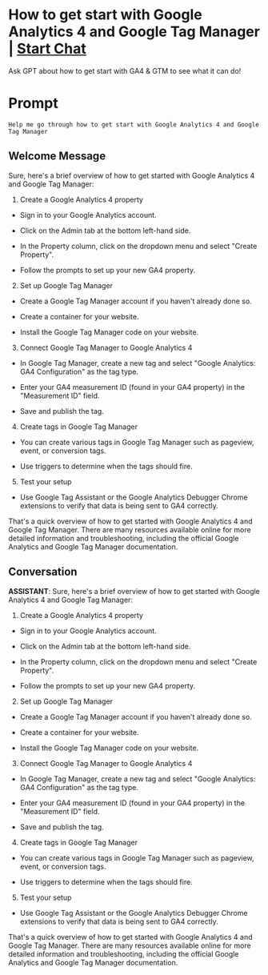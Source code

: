 

# How to get start with Google Analytics 4 and Google Tag Manager | [Start Chat](https://gptcall.net/chat.html?data=%7B%22contact%22%3A%7B%22id%22%3A%22PHLGYMI-atRYqDge-IX-m%22%2C%22flow%22%3Atrue%7D%7D)
Ask GPT about how to get start with GA4 & GTM to see what it can do!

# Prompt

```
Help me go through how to get start with Google Analytics 4 and Google Tag Manager
```

## Welcome Message
Sure, here's a brief overview of how to get started with Google Analytics 4 and Google Tag Manager:



1. Create a Google Analytics 4 property

- Sign in to your Google Analytics account.

- Click on the Admin tab at the bottom left-hand side.

- In the Property column, click on the dropdown menu and select "Create Property".

- Follow the prompts to set up your new GA4 property.



2. Set up Google Tag Manager

- Create a Google Tag Manager account if you haven't already done so.

- Create a container for your website.

- Install the Google Tag Manager code on your website.



3. Connect Google Tag Manager to Google Analytics 4

- In Google Tag Manager, create a new tag and select "Google Analytics: GA4 Configuration" as the tag type.

- Enter your GA4 measurement ID (found in your GA4 property) in the "Measurement ID" field.

- Save and publish the tag.



4. Create tags in Google Tag Manager

- You can create various tags in Google Tag Manager such as pageview, event, or conversion tags.

- Use triggers to determine when the tags should fire.



5. Test your setup

- Use Google Tag Assistant or the Google Analytics Debugger Chrome extensions to verify that data is being sent to GA4 correctly.



That's a quick overview of how to get started with Google Analytics 4 and Google Tag Manager. There are many resources available online for more detailed information and troubleshooting, including the official Google Analytics and Google Tag Manager documentation.

## Conversation

**ASSISTANT**: Sure, here's a brief overview of how to get started with Google Analytics 4 and Google Tag Manager:



1. Create a Google Analytics 4 property

- Sign in to your Google Analytics account.

- Click on the Admin tab at the bottom left-hand side.

- In the Property column, click on the dropdown menu and select "Create Property".

- Follow the prompts to set up your new GA4 property.



2. Set up Google Tag Manager

- Create a Google Tag Manager account if you haven't already done so.

- Create a container for your website.

- Install the Google Tag Manager code on your website.



3. Connect Google Tag Manager to Google Analytics 4

- In Google Tag Manager, create a new tag and select "Google Analytics: GA4 Configuration" as the tag type.

- Enter your GA4 measurement ID (found in your GA4 property) in the "Measurement ID" field.

- Save and publish the tag.



4. Create tags in Google Tag Manager

- You can create various tags in Google Tag Manager such as pageview, event, or conversion tags.

- Use triggers to determine when the tags should fire.



5. Test your setup

- Use Google Tag Assistant or the Google Analytics Debugger Chrome extensions to verify that data is being sent to GA4 correctly.



That's a quick overview of how to get started with Google Analytics 4 and Google Tag Manager. There are many resources available online for more detailed information and troubleshooting, including the official Google Analytics and Google Tag Manager documentation.

